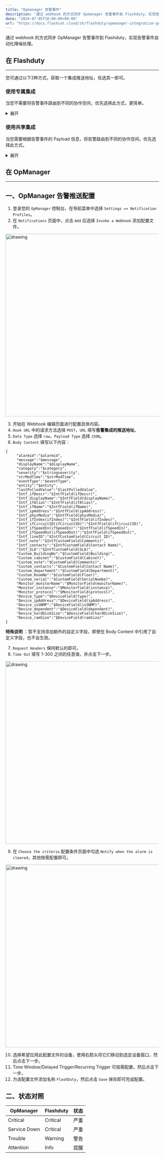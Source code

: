 ```yaml
---
title: "Opmanager 告警事件"
description: "通过 webhook 的方式同步 Opmanager 告警事件到 Flashduty，实现告警事件自动化降噪处理"
date: "2024-07-05T10:00:00+08:00"
url: "https://docs.flashcat.cloud/zh/flashduty/opmanager-integration-guide"
---
```


通过 webhook 的方式同步 OpManager 告警事件到 Flashduty，实现告警事件自动化降噪处理。

<div class="hide">

## 在 Flashduty
---
您可通过以下2种方式，获取一个集成推送地址，任选其一即可。

### 使用专属集成

当您不需要将告警事件路由到不同的协作空间，优先选择此方式，更简单。

<details>
  <summary>展开</summary>
  
  1. 进入 Flashduty 控制台，选择 **协作空间**，进入某个空间的详情页面
  2. 选择 **集成数据** tab，点击 **添加一个集成**，进入添加集成页面
  3. 选择 **OpManager** 集成，点击 **保存**，生成卡片。
  4. 点击生成的卡片，可以查看到 **推送地址**，复制备用，完成。
  
    
</details>

### 使用共享集成

当您需要根据告警事件的 Payload 信息，将告警路由到不同的协作空间，优先选择此方式。

<details>
  <summary>展开</summary>
  
  1. 进入 Flashduty 控制台，选择 **集成中心=>告警事件**，进入集成选择页面。
  2. 选择 **OpManager** 集成：
        - **集成名称**：为当前集成定义一个名称。
  3. 配置默认路由，并选择对应的协作空间（集成创建后可以前往 `路由` 进行更多路由规则的配置）。
  4. 点击 **保存** 后，复制当前页面的新生成的 **推送地址** 备用。
  5. 完成。
    
</details>
</div>

## 在 OpManager
---
<div class="md-block">

## 一、OpManager 告警推送配置

1. 登录您的 `OpManager` 控制台，在导航菜单中选择 `Settings => Notification Profiles`。
2. 在 `Notifications` 页面中，点击 `Add` 后选择 `Invoke a Webhook` 添加配置文件。

<img alt="drawing" width="600" src="https://download.flashcat.cloud/flashduty/doc/opm-1.png" />

3. 开始在 Webhook 编辑页面进行配置具体内容。
4. `Hook URL` 中的请求方法选择 `POST`，`URL` 填写**告警集成的推送地址**。
5. `Data Type` 选择 `raw`，`Payload Type` 选择 `JSON`。
6. `Body Content` 填写以下内容：

```
{
     "alarmid":"$alarmid",
     "message":"$message",
     "displayName":"$displayName",
     "category":"$category",
     "severity":"$stringseverity",
     "strModTime":"$strModTime",
     "eventType":"$eventType",
     "entity":"$entity",
     "lastPolledValue":"$lastPolledValue",
     "Intf_ifDescr":"$IntfField(ifDescr)",
     "Intf_displayName":"$IntfField(displayName)",
     "Intf_ifAlias":"$IntfField(ifAlias)",
     "Intf_ifName":"$IntfField(ifName)",
     "Intf_ipAddress":"$IntfField(ipAddress)",
     "Intf_physMedia":"$IntfField(physMedia)",
     "Intf_ifIndex(ifIndex)":"$IntfField(ifIndex)",
     "Intf_ifCircuitID(ifCircuitID)":"$IntfField(ifCircuitID)",
     "Intf_ifSpeedIn(ifSpeedIn)":"$IntfField(ifSpeedIn)",
     "Intf_ifSpeedOut(ifSpeedOut)":"$IntfField(ifSpeedOut)",
     "Intf_lineID":"$IntfCustomField(Circuit ID)",
     "Intf_note":"$IntfCustomField(Comments)",
     "Intf_contacts":"$IntfCustomField(Contact Name)",
     "Intf_SLA":"$IntfCustomField(SLA)",
     "Custom_BuildingNo":"$CustomField(Building)",
     "Custom_cabinet":"$CustomField(Cabinet)",
     "Custom_note":"$CustomField(Comments)",
     "Custom_contacts":"$CustomField(Contact Name)",
     "Custom_department":"$CustomField(Department)",
     "Custom_RoomNo":"$CustomField(Floor)",
     "Custom_serial":"$CustomField(SerialNumbe)",
     "Monitor_monitorName":"$MonitorField(monitorName)",
     "Monitor_instance":"$MonitorField(instance)",
     "Monitor_protocol":"$MonitorField(protocol)",
     "Device_type":"$DeviceField(type)",
     "Device_ipAddress":"$DeviceField(ipAddress)",
     "Device_isSNMP":"$DeviceField(isSNMP)",
     "Device_dependent":"$DeviceField(dependent)",
     "Device_hardDiskSize":"$DeviceField(hardDiskSize)",
     "Device_ramSize":"$DeviceField(ramSize)"
}
```
**特殊说明** ：暂不支持添加额外的自定义字段，即使在 Body Content 中引用了自定义字段，也不会生效。

7. `Request Headers` 保持默认的即可。
8. `Time Out` 填写 1-300 之间的任意值，并点击下一步。

<img alt="drawing" width="600" src="https://download.flashcat.cloud/flashduty/doc/opm-2.png" />

9. 在 `Choose the criteria` 配置条件页面中勾选 `Notify when the alarm is cleared`，其他按需配置即可。

<img alt="drawing" width="600" src="https://download.flashcat.cloud/flashduty/doc/opm-3.png" />

10. 选择希望应用此配置文件的设备，使用右箭头将它们移动到选定设备窗口，然后点击下一步。
11. Time Window/Delayed Trigger/Recurring Trigger 可按需配置，然后点击下一步。
12. 为该配置文件添加名称 `FlashDuty`，然后点击 `Save` 保存即可完成配置。

</dev>

## 二、状态对照

<div class="md-block">

| OpManager |  Flashduty | 状态 |
| ---------- | -------- | ---- |
| Critical   | Critical | 严重 |
| Service Down   | Critical | 严重 |
| Trouble    | Warning  | 警告 |
| Attention      | Info     | 提醒 |

</div>
